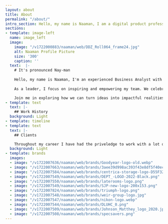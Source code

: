 ```yaml
---
layout: about
title: About
permalink: "/about/"
intro_section: Hello, my name is Naaman, I am a digital product professional with over 10 years experience in delivering complex digital transformations for some of the worlds most recognised brands.
sections:
- template: image-left
  name: image_left
  image:
    image: "/v1722000883/naaman/web/DDZ_Roll064_frame24.jpg"
    alt: Naaman Profile Picture
    size: '300'
    caption: ''
  text:  |-
    # It's pronounced Nay-man
    
    Hello, my name is Naaman, I'm an experienced Business Analyst with a decade of expertise across diverse industries, specializing in creating innovative and user-centric solutions with a mobile-first approach. Whether I'm wearing the hat of a Product Owner or a Business Analyst, my passion lies in devising and executing effective strategies that take projects from concept to market launch.
    
    As a leader, I focus on inspiring and empowering my team. We celebrate our achievements together and view setbacks as opportunities for growth and learning. I believe in providing my team with all the information and resources they need to succeed, while fostering an environment that values individual autonomy and aligns with Agile principles.

    Join me in exploring how we can turn ideas into impactful realities!
- template: text
  text: |-
    ## Work History
  background: Light
- template: timeline
- template: text
  text: |-
    ## Clients

    Throughout my career I have had the priveledge to work with a lot of recognisable national and international brands. Here some of the brands I have worked with:
  background: Light
- template: brands
  images:
  - image: "/v1722007636/naaman/web/brands/Goodyear-logo-old.webp"
  - image: "/v1722007663/naaman/web/brands/3aee39d998ac393f43e8df5f40ec7ff0.png"
  - image: "/v1722007584/naaman/web/brands/centrica-storage-logo-D55F32E407-seeklogo.com.png"
  - image: "/v1722007549/naaman/web/brands/DEPT_-LOGO-2022-Black.png"
  - image: "/v1722007550/naaman/web/brands/laterooms-logo.png"
  - image: "/v1722007549/naaman/web/brands/SJP-new-logo-200x153.png"
  - image: "/v1722007824/naaman/web/brands/triumph-logo.png"
  - image: "/v1722007548/naaman/web/brands/weir-group-logo.jpg"
  - image: "/v1722007547/naaman/web/brands/nikon-logo.webp"
  - image: "/v1722007544/naaman/web/brands/DLUHC_0.png"
  - image: "/v1722007509/naaman/web/brands/Johnson_Matthey_logo_2020.jpg"
  - image: "/v1722007508/naaman/web/brands/specsavers.png"
---
```

